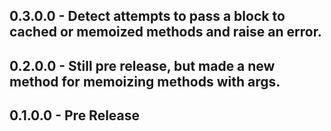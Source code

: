 ## 0.3.0.0 - Detect attempts to pass a block to cached or memoized methods and raise an error.
## 0.2.0.0 - Still pre release, but made a new method for memoizing methods with args.
## 0.1.0.0 - Pre Release